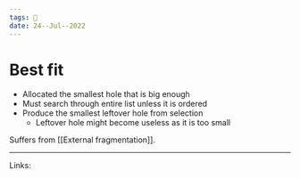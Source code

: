 ```yaml
---
tags: 🌱
date: 24--Jul--2022
---
```


# Best fit

- Allocated the smallest hole that is big enough
- Must search through entire list unless it is ordered
- Produce the smallest leftover hole from selection
    - Leftover hole might become useless as it is too small

Suffers from [[External fragmentation]].

---
Links: 